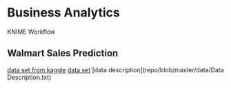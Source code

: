 # Business Analytics
KNIME Workflow

## Walmart Sales Prediction
[data set from kaggle](https://www.kaggle.com/datasets/yasserh/walmart-dataset)
[data set](repo/blob/master/data/Walmart.csv)
[data description](repo/blob/master/data/Data Description.txt)
